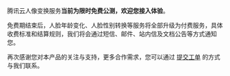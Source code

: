 腾讯云人像变换服务**当前为限时免费公测，欢迎您接入体验**。

免费期结束后，人脸年龄变化、人脸性别转换等服务将全部升级为付费服务，具体收费标准和结算规则，我们将会通过短信、邮件、站内信及文档公告等方式通知您。

再次感谢您对本产品的关注与支持，更多合作需求，您可以通过 [提交工单](https://console.cloud.tencent.com/workorder/category) 的方式与我们联系。
